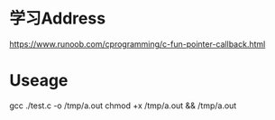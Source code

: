 # 学习Address

https://www.runoob.com/cprogramming/c-fun-pointer-callback.html


# Useage

gcc ./test.c -o /tmp/a.out
chmod +x /tmp/a.out && /tmp/a.out